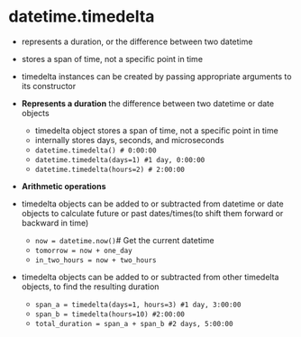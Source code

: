 # datetime.timedelta
- represents a duration, or the difference between two datetime
- stores a span of time, not a specific point in time
- timedelta instances can be created by passing appropriate arguments to its constructor


- **Represents a duration** the difference between two datetime or date objects
    - timedelta object stores a span of time, not a specific point in time
    - internally stores days, seconds, and microseconds
    - `datetime.timedelta() # 0:00:00`
    - `datetime.timedelta(days=1) #1 day, 0:00:00`
    - `datetime.timedelta(hours=2) # 2:00:00`

- **Arithmetic operations**
- timedelta objects can be added to or subtracted from datetime or date objects to calculate future or past dates/times(to shift them forward or backward in time)
    - `now = datetime.now()`# Get the current datetime
    - `tomorrow = now + one_day`
    - `in_two_hours = now + two_hours`
- timedelta objects can be added to or subtracted from other timedelta objects, to find the resulting duration
    - `span_a = timedelta(days=1, hours=3) #1 day, 3:00:00`
    - `span_b = timedelta(hours=10) #2:00:00`
    - `total_duration = span_a + span_b #2 days, 5:00:00`